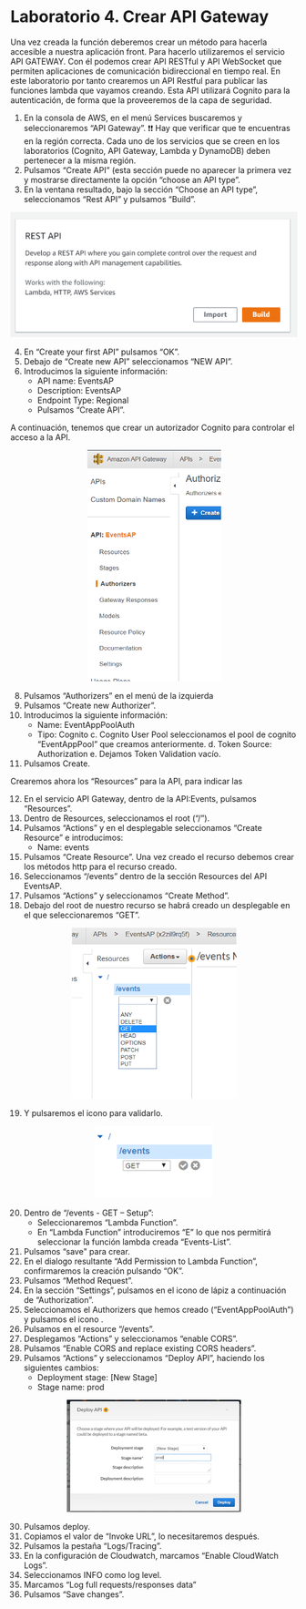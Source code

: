 # Laboratorio 4.  Crear API Gateway

Una vez creada la función deberemos crear un método para hacerla accesible a nuestra aplicación front. Para hacerlo utilizaremos el servicio API GATEWAY. Con él podemos crear API RESTful y API WebSocket que permiten aplicaciones de comunicación bidireccional en tiempo real. 
En este laboratorio por tanto crearemos un API Restful para publicar las funciones lambda que vayamos creando. Esta API utilizará Cognito para la autenticación, de forma que la proveeremos de la capa de seguridad.
1.	En la consola de AWS, en el menú Services buscaremos y seleccionaremos “API Gateway”.
:exclamation::exclamation: Hay que verificar que te encuentras en la región correcta. Cada uno de los servicios que se creen en los laboratorios (Cognito, API Gateway, Lambda y DynamoDB) deben pertenecer a la misma región.
2.	Pulsamos “Create API” (esta sección puede no aparecer la primera vez y mostrarse directamente la opción “choose an API type”.
3.	En la ventana resultado, bajo la sección “Choose an API type”, seleccionamos “Rest API” y pulsamos “Build”.

<p align="center">
    <img src="resources/api_1.png">
</p>

4.	En “Create your first API” pulsamos “OK”.
5.	Debajo de “Create new API” seleccionamos “NEW API”.
6.	Introducimos la siguiente información:
    * API name: EventsAP
    * Description: EventsAP
    * Endpoint Type: Regional
    * Pulsamos “Create API”.

A continuación, tenemos que crear un autorizador Cognito para controlar el acceso a la API. 

<p align="center">
    <img src="resources/api_2.png">
</p>

8.	Pulsamos “Authorizers” en el menú de la izquierda
9.	Pulsamos “Create new Authorizer”.
10.	Introducimos la siguiente información:
    *	Name: EventAppPoolAuth
    *	Tipo: Cognito
c.	Cognito User Pool seleccionamos el pool de cognito “EventAppPool” que creamos anteriormente.
d.	Token Source: Authorization
e.	Dejamos Token Validation vacío.
11.	Pulsamos Create.

Crearemos ahora los “Resources” para la API, para indicar las

12.	En el servicio API Gateway, dentro de la API:Events, pulsamos “Resources”.
13.	Dentro de Resources, seleccionamos el root (“/”).
14.	Pulsamos “Actions” y en el desplegable seleccionamos “Create Resource” e introducimos:
    * Name: events
15.	Pulsamos “Create Resource”.
Una vez creado el recurso debemos crear los métodos http para el recurso creado.
16.	Seleccionamos “/events” dentro de la sección Resources del API EventsAP.
17.	Pulsamos “Actions” y seleccionamos “Create Method”.
18.	Debajo del root de nuestro recurso se habrá creado un desplegable en el que seleccionaremos “GET”.

<p align="center">
    <img src="resources/api_3.png">
</p>

19.	Y pulsaremos el icono   para validarlo.

<p align="center">
    <img src="resources/api_4.png">
</p>


20.	Dentro de “/events - GET – Setup”:
    * Seleccionaremos “Lambda Function”.
    * En “Lambda Function” introduciremos “E” lo que nos permitirá seleccionar la función lambda creada “Events-List”.
21.	Pulsamos “save" para crear.
22.	En el dialogo resultante “Add Permission to Lambda Function”, confirmaremos la creación pulsando “OK”.
23.	Pulsamos “Method Request”.
24.	En la sección “Settings”, pulsamos en el icono de lápiz a continuación de “Authorization”.
25.	Seleccionamos el Authorizers que hemos creado (“EventAppPoolAuth”) y pulsamos el icono  .
26.	Pulsamos en el resource “/events”.
27.	Desplegamos “Actions” y seleccionamos “enable CORS”.
28.	Pulsamos “Enable CORS and replace existing CORS headers”.
29.	Pulsamos “Actions” y seleccionamos “Deploy API”, haciendo los siguientes cambios:
    *	Deployment stage: [New Stage]
    * Stage name: prod

<p align="center">
    <img src="resources/api_5.png">
</p>


30.	Pulsamos deploy.
31.	Copiamos el valor de “Invoke URL”, lo necesitaremos después.
32.	Pulsamos la pestaña “Logs/Tracing”.
33.	En la configuración de Cloudwatch, marcamos “Enable CloudWatch Logs”.
34.	Seleccionamos INFO como log level.
35.	Marcamos “Log full requests/responses data”
36.	Pulsamos “Save changes”.
